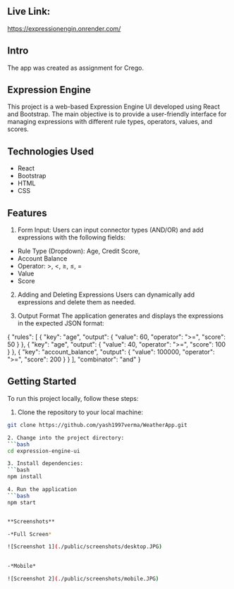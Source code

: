 ## Live Link:
https://expressionengin.onrender.com/

## Intro
The app was created as assignment for Crego.

## Expression Engine
This project is a web-based Expression Engine UI developed using React and Bootstrap. The main objective is to provide a user-friendly interface for managing expressions with different rule types, operators, values, and scores.

## Technologies Used
*   React
*   Bootstrap
*   HTML
*   CSS
## Features
1. Form Input:
Users can input connector types (AND/OR) and add expressions with the following fields:

* Rule Type (Dropdown): Age, Credit Score, 
* Account Balance
* Operator: >, <, ≥, ≤, =
* Value
* Score

2. Adding and Deleting Expressions
Users can dynamically add expressions and delete them as needed.

3. Output Format
The application generates and displays the expressions in the expected JSON format:

{
    "rules": [
        {
            "key": "age",
            "output": {
                "value": 60,
                "operator": ">=",
                "score": 50
            }
        },
        {
            "key": "age",
            "output": {
                "value": 40,
                "operator": ">=",
                "score": 100
            }
        },
        {
            "key": "account_balance",
            "output": {
                "value": 100000,
                "operator": ">=",
                "score": 200
            }
        }
    ],
    "combinator": "and"
}


## Getting Started
To run this project locally, follow these steps:

1. Clone the repository to your local machine:
```bash
git clone https://github.com/yash1997verma/WeatherApp.git

2. Change into the project directory:
```bash
cd expression-engine-ui

3. Install dependencies:
```bash
npm install

4. Run the application
```bash
npm start


**Screenshots**

-*Full Screen* 

![Screenshot 1](./public/screenshots/desktop.JPG)
     

-*Mobile*

![Screenshot 2](./public/screenshots/mobile.JPG)